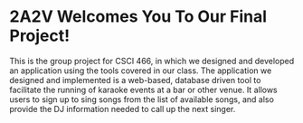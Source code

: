 # 2A2V Welcomes You To Our Final Project! 

This is the group project for CSCI 466, in which we designed and developed an application using the tools covered in our class. The application we designed and implemented is a web-based, database driven tool to facilitate the running of karaoke events at a bar or other venue. It allows users to sign up to sing songs from the list of available songs, and also provide the DJ information needed to call up the next singer.
